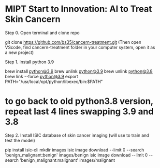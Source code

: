 # MIPT Start to Innovation: AI to Treat Skin Cancern

Step 0. Open terminal and clone repo

git clone https://github.com/bs35/cancern-treatment.git
(Then open VScode, find cancern-treatment folder in your computer system, open it as a new project)

Step 1. Install python 3.9

brew install python@3.9
brew unlink python@3.9
brew unlink python@3.8
brew link --force python@3.9
export PATH="/usr/local/opt/python/libexec/bin:$PATH"
# to go back to old python3.8 version, repeat last 4 lines swapping 3.9 and 3.8


Step 2. Install ISIC database of skin cancer imaging (will use to train and test the model)

pip install isic-cli
mkdir images
isic image download --limit 0 --search 'benign_malignant:benign' images/benign 
isic image download --limit 0 --search 'benign_malignant:malignant' images/malignant 
